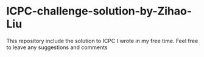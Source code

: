 ICPC-challenge-solution-by-Zihao-Liu
====================================

This repository include the solution to ICPC I wrote in my free time. Feel free to leave any suggestions and comments